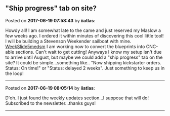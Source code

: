 ## "Ship progress" tab on site?
Posted on **2017-06-19 07:58:43** by **iiatlas**:

Howdy all! I am somewhat late to the came and just reserved my Maslow a few weeks ago.  I ordered it within minutes of discovering this cool little tool!  I will be building a Stevenson Weekender sailboat with mine.   [WeekSlide5medsm](../../images/O9/4w/O94w_weekslide5medsm.jpg.jpg) I am working now to convert the blueprints into CNC-able sections.  Can't wait to get cutting!  Anyways I know my setup isn't due to arrive until August, but maybe we could add a "ship progress" tab on the site?  It could be simple...something like.. "Now shipping kickstarter orders. Status: On time!"  or "Status: delayed 2 weeks".  Just something to keep us in the loop!

---

Posted on **2017-06-19 08:05:14** by **iiatlas**:

D'oh..I just found the weekly updates section...I suppose that will do!  Subscribed to the newsletter...thanks guys!

---

